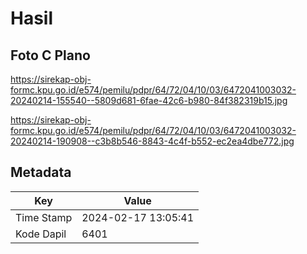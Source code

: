 # Hasil

## Foto C Plano

https://sirekap-obj-formc.kpu.go.id/e574/pemilu/pdpr/64/72/04/10/03/6472041003032-20240214-155540--5809d681-6fae-42c6-b980-84f382319b15.jpg

https://sirekap-obj-formc.kpu.go.id/e574/pemilu/pdpr/64/72/04/10/03/6472041003032-20240214-190908--c3b8b546-8843-4c4f-b552-ec2ea4dbe772.jpg


## Metadata

| Key        | Value               |
| ---------- | ------------------- |
| Time Stamp | 2024-02-17 13:05:41 |
| Kode Dapil | 6401                |



